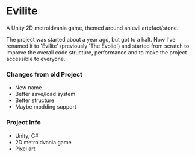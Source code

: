 # Evilite
A Unity 2D metroidvania game, themed around an evil artefact/stone.

The project was started about a year ago, but got to a halt. Now I've renamed it to 'Evilite' (previously 'The Evolid') and started from scratch to improve the overall code structure, performance and to make the project accessible to everyone.

### Changes from old Project
+ New name
+ Better save/load system
+ Better structure
+ Maybe modding support

### Project Info
+ Unity, C#
+ 2D metroidvania game
+ Pixel art
